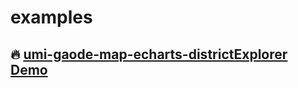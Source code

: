 # examples
## 🔥 [umi-gaode-map-echarts-districtExplorer Demo ](https://andybuibui.github.io/examples/umi-gaode-map-echarts-districtExplorer/dist/)
